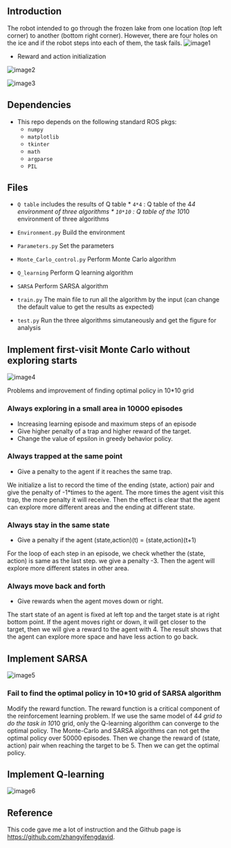 ## Introduction
The robot intended to go through the frozen lake from one location (top left corner) to another (bottom right corner). However, there are four holes on the ice and if the robot steps into each of them, the task fails. 
![image1](images/frozen_lake.png)
* Reward and action initialization

![image2](images/act_ini.png)

![image3](images/rew_ini.png)

## Dependencies
* This repo depends on the following standard ROS pkgs:
  * `numpy`
  * `matplotlib`
  * `tkinter`
  * `math`
  * `argparse`
  * `PIL`
## Files
* `Q table` includes the results of Q table
	  * `4*4` : Q table of the 4*4 environment of three algorithms
	  * `10*10` : Q table of the 10*10 environment of three algorithms

* `Environment.py`  Build the environment
* `Parameters.py`  Set the parameters
* `Monte_Carlo_control.py`  Perform Monte Carlo algorithm
* `Q_learning`  Perform Q learning algorithm
* `SARSA`  Perform SARSA algorithm
* `train.py`  The main file to run all the algorithm by the input (can change the default value to get the results as expected)
* `test.py`  Run the three algorithms simutaneously and get the figure for analysis

## Implement first-visit Monte Carlo without exploring starts
![image4](images/1_al.png)

Problems and improvement of finding optimal policy in 10*10 grid

### Always exploring in a small area in 10000 episodes
* Increasing learning episode and maximum steps of an episode
* Give higher penalty of a trap and higher reward of the target.
* Change the value of epsilon in greedy behavior policy. 

### Always trapped at the same point
* Give a penalty to the agent if it reaches the same trap.

We initialize a list to record the time of the ending (state, action) pair and give the penalty of -1*times to the agent. The more times the agent visit this trap, the more penalty it will receive. Then the effect is clear that the agent can explore more different areas and the ending at different state.

### Always stay in the same state
* Give a penalty if the agent (state,action)(t) = (state,action)(t+1)

For the loop of each step in an episode, we check whether the (state, action) is same as the last step. we give a penalty -3. Then the agent will explore more different states in other area.

### Always move back and forth
* Give rewards when the agent moves down or right. 

The start state of an agent is fixed at left top and the target state is at right bottom point. If the agent moves right or down, it will get closer to the target, then we will give a reward to the agent with 4. The result shows that the agent can explore more space and have less action to go back.

## Implement SARSA
![image5](images/2_al.png)
###	Fail to find the optimal policy in 10*10 grid of SARSA algorithm
Modify the reward function. The reward function is a critical component of the reinforcement learning problem. If we use the same model of 4*4 grid to do the task in 10*10 grid, only the Q-learning algorithm can converge to the optimal policy. The Monte-Carlo and SARSA algorithms can not get the optimal policy over 50000 episodes. Then we change the reward of (state, action) pair when reaching the target to be 5. Then we can get the optimal policy. 
## Implement Q-learning
![image6](images/3_al.png)

## Reference
This code gave me a lot of instruction and the Github page is https://github.com/zhangyifengdavid.


